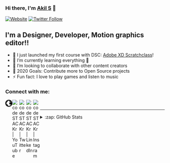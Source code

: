 ### Hi there, I'm [Akil S][website] 👋

[![Website](https://img.shields.io/website?label=akildesigns.ml&style=for-the-badge&url=https%3A%2F%2Fakildesigns.ml)](https://akildesigns.ml)
[![Twitter Follow](https://img.shields.io/twitter/follow/Akil_S_?color=1DA1F2&logo=twitter&style=for-the-badge)](https://twitter.com/intent/follow?original_referer=https%3A%2F%2Fgithub.com%2Fakillika&screen_name=Akil_S_)

## I'm a Designer, Developer, Motion graphics editor!!

- 🔭 I just launched my first course with DSC: [Adobe XD Scratchclass][course]!
- 🌱 I’m currently learning everything 🤣
- 👯 I’m looking to collaborate with other content creators
- 🥅 2020 Goals: Contribute more to Open Source projects
- ⚡ Fun fact: I love to play games and listen to music 


### Connect with me:

[<img align="left" alt="codeSTACKr.com" width="22px" src="https://raw.githubusercontent.com/iconic/open-iconic/master/svg/globe.svg" />][website]
[<img align="left" alt="codeSTACKr | YouTube" width="22px" src="https://cdn.jsdelivr.net/npm/simple-icons@v3/icons/youtube.svg" />][youtube]
[<img align="left" alt="codeSTACKr | Twitter" width="22px" src="https://cdn.jsdelivr.net/npm/simple-icons@v3/icons/twitter.svg" />][twitter]
[<img align="left" alt="codeSTACKr | LinkedIn" width="22px" src="https://cdn.jsdelivr.net/npm/simple-icons@v3/icons/linkedin.svg" />][linkedin]
[<img align="left" alt="codeSTACKr | Instagram" width="22px" src="https://cdn.jsdelivr.net/npm/simple-icons@v3/icons/instagram.svg" />][instagram]

<br />

---



<details>
  <summary>:zap: GitHub Stats</summary>

  <img align="left" alt="Akillika's GitHub Stats" src="https://github-readme-stats.codestackr.vercel.app/api?username=akillika&show_icons=true_border=true" />

</details>

[website]: https://akildesigns.ml
[course]: https://www.youtube.com/playlist?list=PLZCfcst7NAPeBQ8d3ZSbR4kk64MhjVDm7
[twitter]: https://twitter.com/Akil_S_
[youtube]: https://www.youtube.com/channel/UCvt5Rc8LiygW79WiFApwVOQ?view_as=subscriber
[instagram]: https://www.instagram.com/akil_s_/
[linkedin]: https://www.linkedin.com/in/akils/
